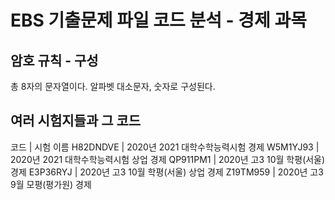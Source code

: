 # EBS 기출문제 파일 코드 분석 - 경제 과목
## 암호 규칙 - 구성
총 8자의 문자열이다.
알파벳 대소문자, 숫자로 구성된다.
## 여러 시험지들과 그 코드
코드      	| 시험 이름
H82DNDVE	| 2020년 2021 대학수학능력시험 경제
W5M1YJ93	| 2020년 2021 대학수학능력시험 상업 경제
QP911PM1	| 2020년 고3 10월 학평(서울) 경제
E3P36RYJ	| 2020년 고3 10월 학평(서울) 상업 경제
Z19TM959	| 2020년 고3 9월 모평(평가원) 경제
